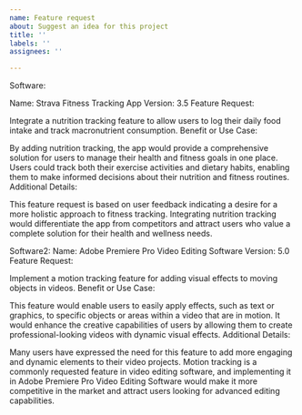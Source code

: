 ```yaml
---
name: Feature request
about: Suggest an idea for this project
title: ''
labels: ''
assignees: ''

---
```


Software:

Name: Strava Fitness Tracking App
Version: 3.5
Feature Request:

Integrate a nutrition tracking feature to allow users to log their daily food intake and track macronutrient consumption.
Benefit or Use Case:

By adding nutrition tracking, the app would provide a comprehensive solution for users to manage their health and fitness goals in one place. Users could track both their exercise activities and dietary habits, enabling them to make informed decisions about their nutrition and fitness routines.
Additional Details:

This feature request is based on user feedback indicating a desire for a more holistic approach to fitness tracking. Integrating nutrition tracking would differentiate the app from competitors and attract users who value a complete solution for their health and wellness needs.


Software2:
Name: Adobe Premiere Pro Video Editing Software
Version: 5.0
Feature Request:

Implement a motion tracking feature for adding visual effects to moving objects in videos.
Benefit or Use Case:

This feature would enable users to easily apply effects, such as text or graphics, to specific objects or areas within a video that are in motion. It would enhance the creative capabilities of users by allowing them to create professional-looking videos with dynamic visual effects.
Additional Details:

Many users have expressed the need for this feature to add more engaging and dynamic elements to their video projects. Motion tracking is a commonly requested feature in video editing software, and implementing it in Adobe Premiere Pro Video Editing Software would make it more competitive in the market and attract users looking for advanced editing capabilities.
